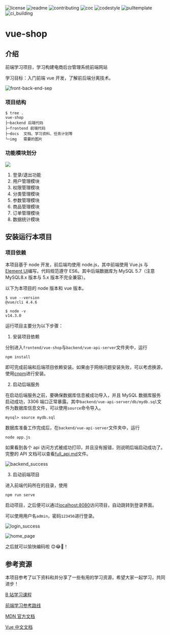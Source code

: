 ![license](http://github.zhangqx.com/file-checker/github/RonDen/vue-shop?path=LICENSE)
![readme](http://github.zhangqx.com/file-checker/github/RonDen/vue-shop?path=README.md)
![contributing](http://github.zhangqx.com/file-checker/github/RonDen/vue-shop?path=CONTRIBUTING.md)
![coc](http://github.zhangqx.com/file-checker/github/RonDen/vue-shop?path=CODE_OF_CONDUCT.md)
![codestyle](http://github.zhangqx.com/file-checker/github/RonDen/vue-shop?path=CODE_STYLE.md)
![pulltemplate](http://github.zhangqx.com/file-checker/github/RonDen/vue-shop?path=.github/PULL_REQUEST_TEMPLATE.md)
![ci_building](https://travis-ci.org/RonDen/vue-shop.svg?branch=master)

# vue-shop

## 介绍

前端学习项目，学习构建电商后台管理系统前端网站

学习目标：入门前端 vue 开发，了解前后端分离技术。

![front-back-end-sep](img/front-back-sep.png)

### 项目结构

```
$ tree .
vue-shop
├─backend 后端代码
├─frontend 前端代码
├─docs  文档、学习资料、任务计划等
└─img   需要的图片
```

### 功能模块划分

![](img/arch.png)

1. 登录/退出功能
2. 用户管理模块
3. 权限管理模块
4. 分类管理模块
5. 参数管理模块
6. 商品管理模块
7. 订单管理模块
8. 数据统计模块

## 安装运行本项目

### 项目依赖

本项目基于 node 开发，前后端均使用 node.js，其中前端使用 Vue.js 与 [Element UI](https://element.eleme.io/)编写。代码规范遵守 ES6。其中后端数据库为 MySQL 5.7（注意 MySQL8.x 版本与 5.x 版本不完全兼容）。

以下为本项目的 node 版本和 vue 版本。

```
$ vue --version
@vue/cli 4.4.6

$ node -v
v14.3.0
```

运行项目主要分为以下步骤：

1. 安装项目依赖

分别进入`frontend/vue-shop`与`backend/vue-api-server`文件夹中，运行

```
npm install
```

即可完成前端和后端项目依赖安装。如果由于网络问题安装失败，可以考虑换源，使用[cnpm](https://github.com/cnpm/cnpm)进行安装。

2. 启动后端服务

在启动后端服务之前，要确保数据库信息被成功导入，并且 MySQL 数据库服务启动成功，3306 端口正常暴露。其中`backend/vue-api-server/db/mydb.sql`文件为数据库信息文件，可以使用`source`命令导入。

```
mysql> source mydb.sql
```

数据库准备工作完成后，在`backend/vue-api-server`文件夹中，运行

```
node app.js
```

如果看到各个 api 访问方式被成功打印，并且没有报错，则说明后端启动成功了。完整的 API 文档可以查看[full_api.md](./docs/full_api.md)文件。

![backend_success](https://user-images.githubusercontent.com/29707503/94365702-90c18d00-0105-11eb-93f2-3363ff9f3d4f.png)

3. 启动前端项目

进入前端代码所在的目录，使用

```
npm run serve
```

启动项目，之后便可以通过[localhost:8080](http://localhost:8080/)访问项目，自动跳转到登录界面。

可以使用用户名`admin`，密码`123456`进行登录。

![login_success](https://user-images.githubusercontent.com/29707503/94366131-85239580-0108-11eb-8bff-db4658136527.png)

![home_page](https://user-images.githubusercontent.com/29707503/94366153-a6848180-0108-11eb-89ab-0abf1b860a7f.png)

之后就可以愉快编码啦 😊😂🤣！

## 参考资源

本项目参考了以下资料和并分享了一些有用的学习资源，希望大家一起学习，共同进步！

[B 站学习课程](https://www.bilibili.com/video/av90846070)

[前端学习参考路线](https://www.cnblogs.com/qianguyihao/p/8776837.html)

[MDN 官方文档](https://developer.mozilla.org/zh-CN/)

[Vue 中文文档](https://cn.vuejs.org/)
